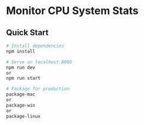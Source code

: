 # Monitor CPU System Stats

## Quick Start

```bash
# Install dependencies
npm install

# Serve on localhost:8080
npm run dev
or
npm run start

# Package for production
package-mac
or
package-win
or
package-linux
```
